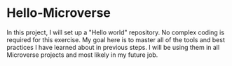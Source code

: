 # Hello-Microverse
In this project, I will set up a "Hello world" repository. No complex coding is required for this exercise. My goal here is to master all of the tools and best practices I have learned about in previous steps. I will be using them in all Microverse projects and most likely in my future job.
